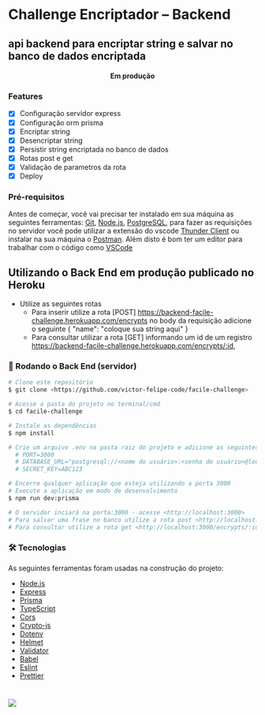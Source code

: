 # Challenge Encriptador – Backend
## api backend para encriptar string e salvar no banco de dados encriptada

<h4 align="center"> 
	Em produção
</h4>

### Features

- [x] Configuração servidor express
- [x] Configuração orm prisma
- [x] Encriptar string
- [x] Desencriptar string
- [x] Persistir string encriptada no banco de dados
- [x] Rotas post e get
- [x] Validação de parametros da rota
- [x] Deploy

### Pré-requisitos

Antes de começar, você vai precisar ter instalado em sua máquina as seguintes ferramentas:
[Git](https://git-scm.com), [Node.js](https://nodejs.org/en/), [PostgreSQL](https://www.postgresql.org/download/),
para fazer as requisições no servidor você pode utilizar a extensão do vscode [Thunder Client](https://marketplace.visualstudio.com/items?itemName=rangav.vscode-thunder-client) ou instalar na sua máquina o
[Postman](https://www.postman.com/downloads/).
Além disto é bom ter um editor para trabalhar com o código como [VSCode](https://code.visualstudio.com/)

## Utilizando o Back End em produção publicado no Heroku
  - Utilize as seguintes rotas
    - Para inserir utilize a rota [POST] https://backend-facile-challenge.herokuapp.com/encrypts no body da requisição adicione o seguinte { "name": "coloque sua string aqui" }
    - Para consultar utilizar a rota [GET] informando um id de um registro https://backend-facile-challenge.herokuapp.com/encrypts/:id,  

### 🎲 Rodando o Back End (servidor)

```bash
# Clone este repositório
$ git clone <https://github.com/victor-felipe-code/facile-challenge>

# Acesse a pasta do projeto no terminal/cmd
$ cd facile-challenge

# Instale as dependências
$ npm install

# Crie um arquivo .env na pasta raiz do projeto e adicione as seguintes variaveis
  # PORT=3000
  # DATABASE_URL="postgresql://<nome do usuário>:<senha do usuário>@localhost:5432/encrypted?schema=public"
  # SECRET_KEY=ABC123

# Encerre qualquer aplicação que esteja utilizando a porta 3000
# Execute a aplicação em modo de desenvolvimento
$ npm run dev:prisma

# O servidor inciará na porta:3000 - acesse <http://localhost:3000>
# Para salvar uma frase no banco utilize a rota post <http://localhost:3000/encrypts>, no body da requisição adicione o seguinte { "name": "coloque sua string aqui" }
# Para consultar utilize a rota get <http://localhost:3000/encrypts/:id>.
```

### 🛠 Tecnologias

As seguintes ferramentas foram usadas na construção do projeto:

- [Node.js](https://nodejs.org/en/)
- [Express](https://expressjs.com/pt-br/)
- [Prisma](https://www.prisma.io/)
- [TypeScript](https://www.typescriptlang.org/)
- [Cors](https://github.com/expressjs/cors)
- [Crypto-js](https://github.com/brix/crypto-js)
- [Dotenv](https://github.com/motdotla/dotenv)
- [Helmet](https://helmetjs.github.io/)
- [Validator](https://github.com/validatorjs/validator.js)
- [Babel](https://github.com/babel/babel)
- [Eslint](https://eslint.org/)
- [Prettier](https://prettier.io/)

#

<img src="https://img.shields.io/apm/l/vim-mode?color=7159c1&label=license&logo=MIT&logoColor=GHOST">